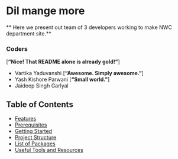 # Dil mange more 
** Here we present out team of 3 developers working to make NWC department site.**<br>

### Coders
[**“Nice! That README alone is already gold!”**]<br>
- Vartika Yaduvanshi 
[**“Awesome. Simply awesome.”**]<br>
- Yash Kishore Parwani
[**“Small world."**]<br>
- Jaideep Singh Garlyal

Table of Contents
------------------

- [Features](#features)
- [Prerequisites](#prerequisites)
- [Getting Started](#getting-started)
- [Project Structure](#project-structure)
- [List of Packages](#list-of-packages)
- [Useful Tools and Resources](#useful-tools-and-resources)
